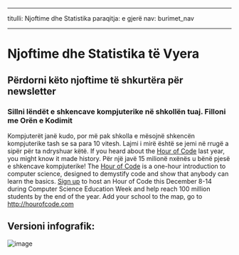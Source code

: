 * * *

titulli: Njoftime dhe Statistika paraqitja: e gjerë nav: burimet_nav

* * *

# Njoftime dhe Statistika të Vyera

## Përdorni këto njoftime të shkurtëra për newsletter

### Sillni lëndët e shkencave kompjuterike në shkollën tuaj. Filloni me Orën e Kodimit

Kompjuterët janë kudo, por më pak shkolla e mësojnë shkencën kompjuterike tash se sa para 10 vitesh. Lajmi i mirë është se jemi në rrugë a sipër për ta ndryshuar këtë. If you heard about the [Hour of Code](<%= hoc_uri('/') %>) last year, you might know it made history. Për një javë 15 milionë nxënës u bënë pjesë e shkencave kompjuterike! The [Hour of Code](<%= hoc_uri('/') %>) is a one-hour introduction to computer science, designed to demystify code and show that anybody can learn the basics. [Sign up](<%= hoc_uri('/') %>) to host an Hour of Code this December 8-14 during Computer Science Education Week and help reach 100 million students by the end of the year. Add your school to the map, go to <http://hourofcode.com>

## Versioni infografik:

![image](http://code.org/images/fit-8000/Code.org_infographic.png)